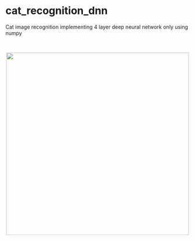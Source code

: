 # cat_recognition_dnn
Cat image recognition implementing 4 layer deep neural network only using numpy

<br/>

<p align="center"><img src="https://user-images.githubusercontent.com/24521991/32639095-2610a414-c5fd-11e7-9a3d-836ba5cde141.PNG" width="500"></p>
